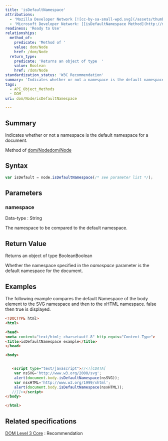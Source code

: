 ```yaml
---
title: 'isDefaultNamespace'
attributions:
  - 'Mozilla Developer Network [![cc-by-sa-small-wpd.svg](/assets/thumb/8/8c/cc-by-sa-small-wpd.svg/120px-cc-by-sa-small-wpd.svg.png)](http://creativecommons.org/licenses/by-sa/3.0/us/): [[Node.isDefaultNamespace](https://developer.mozilla.org/en-US/docs/Web/API/Node.isDefaultNamespace) Article]'
  - 'Microsoft Developer Network: [[isDefaultNamespace Method](http://msdn.microsoft.com/en-us/library/ie/ff975127(v=vs.85).aspx) Article]'
readiness: 'Ready to Use'
relationships:
  method_of:
    predicate: 'Method of '
    value: dom/Node
    href: /dom/Node
  return_type:
    predicate: 'Returns an object of type  '
    value: Boolean
    href: /dom/Node
standardization_status: 'W3C Recommendation'
summary: 'Indicates whether or not a namespace is the default namespace for a document.'
tags:
  - API_Object_Methods
  - DOM
uri: dom/Node/isDefaultNamespace

---
```

## Summary

Indicates whether or not a namespace is the default namespace for a document.

Method of [dom/Node](/dom/Node)[dom/Node](/dom/Node)

## Syntax

``` js
var isDefault = node.isDefaultNamespace(/* see parameter list */);
```

## Parameters

### namespace

 Data-type
:   String

 The namespace to be compared to the default namespace.

## Return Value

Returns an object of type BooleanBoolean

Whether the namespace specified in the *namespace* parameter is the default namespace for the document.

## Examples

The following example compares the default Namespace of the body element to the SVG namespace and then to the xHTML namespace. false then true is displayed.

``` html
<!DOCTYPE html>
<html>

<head>
<meta content="text/html; charset=utf-8" http-equiv="Content-Type">
<title>isDefaultNamespace example</title>
</head>

<body>


   <script type="text/javascript">//<![CDATA[
    var nsSVG='http://www.w3.org/2000/svg';
    alert(document.body.isDefaultNamespace(nsSVG));
    var nsxHTML='http://www.w3.org/1999/xhtml';
    alert(document.body.isDefaultNamespace(nsxHTML));
   //]]></script>
</body>

</html>
```

## Related specifications

[DOM Level 3 Core](http://www.w3.org/TR/DOM-Level-3-Core/)
:   Recommendation
